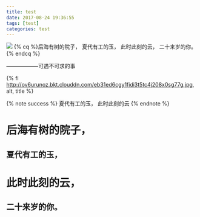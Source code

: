 ```yaml
---
title: test
date: 2017-08-24 19:36:55
tags: [test]
categories: test
---
```

![](http://ov6urunoz.bkt.clouddn.com/eb31ed6cgy1fidi3t5tc4j208x0sg77g.jpg)
{% cq %}后海有树的院子，
夏代有工的玉，
此时此刻的云，
二十来岁的你。{% endcq %}
<!--more-->
——————可遇不可求的事

{% fi http://ov6urunoz.bkt.clouddn.com/eb31ed6cgy1fidi3t5tc4j208x0sg77g.jpg, alt, title %}



{% note success %} 夏代有工的玉，
此时此刻的云 {% endnote %}



# 后海有树的院子，


## 夏代有工的玉，

# 此时此刻的云，

## 二十来岁的你。